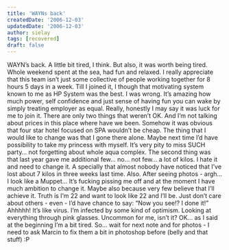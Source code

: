 ```yaml
---
title: 'WAYNs back'
createdDate: '2006-12-03'
updatedDate: '2006-12-03'
author: sielay
tags: [recovered]
draft: false
---
```


WAYN’s back. A little bit tired, I think. But also, it was worth being tired. Whole weekend spent at the sea, had fun and relaxed. I really appreciate that this team isn’t just some collective of people working together for 8 hours 5 days in a week. Till I joined it, I though that motivating system known to me as HP System was the best. I was wrong. It’s amazing how much power, self confidence and just sense of having fun you can wake by simply treating employer as equal. Really, honestly I may say it was luck for me to join it. There are only two things that weren’t OK. And I’m not talking about prices in this place where have we been. Somehow it was obvious that four star hotel focused on SPA wouldn’t be cheap. The thing that I would like to change was that I gone there alone. Maybe next time I’d have possibility to take my princess with myself. It’s very pity to miss SUCH party… not forgetting about whole aqua complex. The second thing was that last year gave me additional few… no… not few… a lot of kilos. I hate it and need to change it. A specially that almost nobody have noticed that I’ve lost about 7 kilos in three weeks last time. Also. After seeing photos - argh… I look like a Muppet… It’s fucking pissing me off and at the moment I have much ambition to change it. Maybe also because very few believe that I’ll achieve it. Truth is I’m 22 and want to look like 22 and I’ll be. Just don’t care about others - even - I’d have chance to say: “Now you see!? I done it!” Ahhhhh! It’s like virus. I’m infected by some kind of optimism. Looking at everything through pink glasses. Uncommon for me, isn’t it? OK… as I said at the beginning I’m a bit tired. So… wait for next note and for photos - I need to ask Marcin to fix them a bit in photoshop before (belly and that stuff) :P

